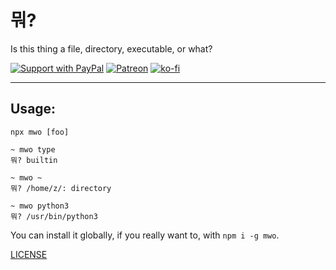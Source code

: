 # 뭐?

Is this thing a file, directory, executable, or what?

[![Support with PayPal](https://img.shields.io/badge/paypal-donate-yellow.png)](https://paypal.me/zacanger) [![Patreon](https://img.shields.io/badge/patreon-donate-yellow.svg)](https://www.patreon.com/zacanger) [![ko-fi](https://img.shields.io/badge/donate-KoFi-yellow.svg)](https://ko-fi.com/U7U2110VB)

--------

## Usage:

```
npx mwo [foo]

~ mwo type
뭐? builtin

~ mwo ~
뭐? /home/z/: directory

~ mwo python3
뭐? /usr/bin/python3
```

You can install it globally, if you really want to, with `npm i -g mwo`.

[LICENSE](./LICENSE.md)
